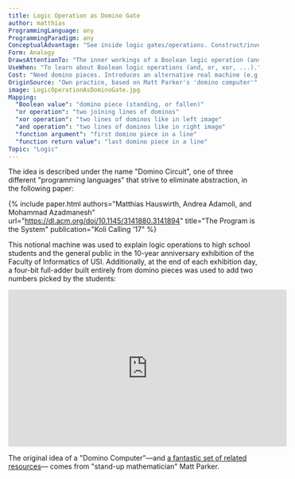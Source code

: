 ```yaml
---
title: Logic Operation as Domino Gate
author: matthias
ProgrammingLanguage: any
ProgrammingParadigm: any
ConceptualAdvantage: "See inside logic gates/operations. Construct/invent them from atomic components, and observe/analyze their full workings."
Form: Analogy
DrawsAttentionTo: "The inner workings of a Boolean logic operation (and, or, xor)."
UseWhen: "To learn about Boolean logic operations (and, or, xor, ...)."
Cost: "Need domino pieces. Introduces an alternative real machine (e.g., implementation of domino AND is not exactly the same as implementation of electronic circuit AND). Mechanical inaccuracies can cause problems."
OriginSource: "Own practice, based on Matt Parker's 'domino computer'"
image: LogicOperationAsDominoGate.jpg
Mapping:
  "Boolean value": "domino piece (standing, or fallen)"
  "or operation": "two joining lines of dominos"
  "xor operation": "two lines of dominos like in left image"
  "and operation": "two lines of dominos like in right image"
  "function argument": "first domino piece in a line"
  "function return value": "last domino piece in a line"
Topic: "Logic"
---
```


The idea is described under the name "Domino Circuit",
one of three different "programming languages" that strive to eliminate abstraction, in the following paper:

{% include paper.html
   authors="Matthias Hauswirth, Andrea Adamoli, and Mohammad Azadmanesh"
   url="https://dl.acm.org/doi/10.1145/3141880.3141894"
   title="The Program is the System"
   publication="Koli Calling '17" %}

This notional machine was used to explain logic operations to high school students and the general public in the 10-year anniversary exhibition
of the Faculty of Informatics of USI.
Additionally, at the end of each exhibition day,
a four-bit full-adder built entirely from domino pieces was
used to add two numbers picked by the students:

<iframe width="560" height="315" src="https://www.youtube-nocookie.com/embed/EEcU0xhwvZI" title="YouTube video player" frameborder="0" allow="accelerometer; autoplay; clipboard-write; encrypted-media; gyroscope; picture-in-picture" allowfullscreen></iframe>

The original idea of a "Domino Computer"&mdash;and [a fantastic set of related resources](http://think-maths.co.uk/downloads/domino-computer-worksheets)&mdash; comes from "stand-up mathematician" Matt Parker.
